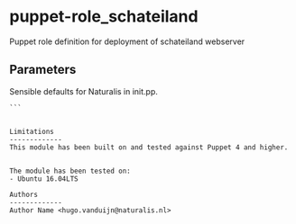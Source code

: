 puppet-role_schateiland
===================

Puppet role definition for deployment of schateiland webserver

Parameters
-------------
Sensible defaults for Naturalis in init.pp.

````
```


Limitations
-------------
This module has been built on and tested against Puppet 4 and higher.


The module has been tested on:
- Ubuntu 16.04LTS

Authors
-------------
Author Name <hugo.vanduijn@naturalis.nl>

